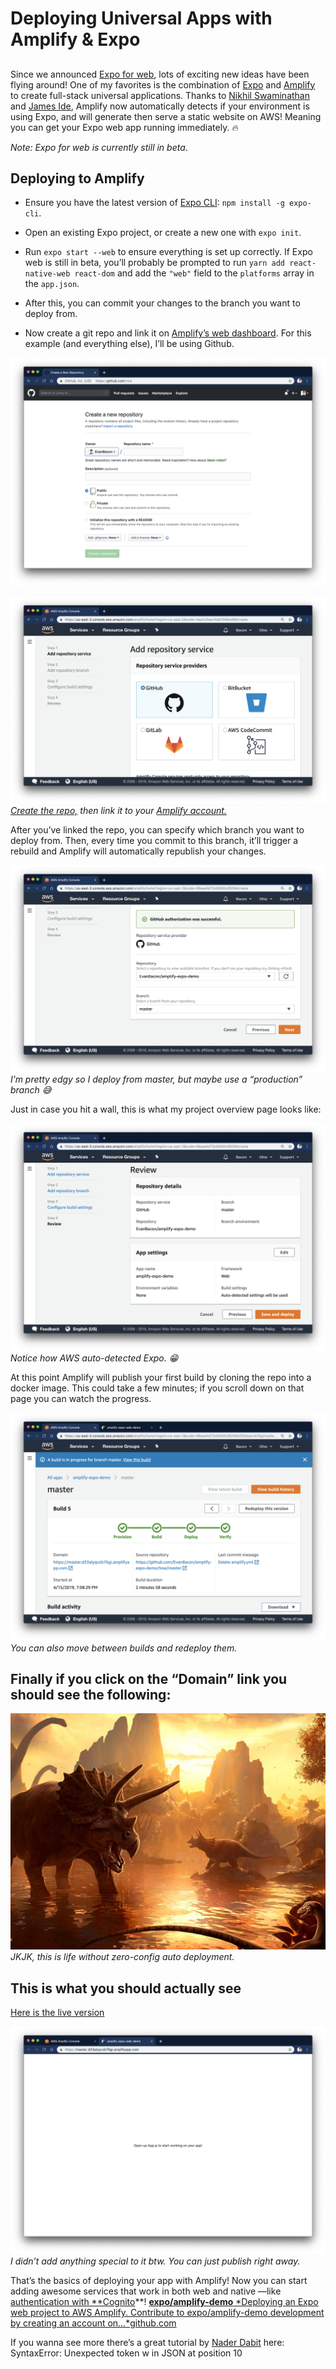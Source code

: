
# Deploying Universal Apps with Amplify & Expo

## 

Since we announced [Expo for web](https://blog.expo.io/expo-cli-and-sdk-web-support-beta-d0c588221375), lots of exciting new ideas have been flying around! One of my favorites is the combination of [Expo](https://www.youtube.com/watch?v=IQI9aUlouMI) and [Amplify](https://aws-amplify.github.io/docs/) to create full-stack universal applications. Thanks to [Nikhil Swaminathan](https://twitter.com/TheSwaminator) and [James Ide](https://twitter.com/JI), Amplify now automatically detects if your environment is using Expo, and will generate then serve a static website on AWS! Meaning you can get your Expo web app running immediately. 🔥

*Note: Expo for web is currently still in beta*.

## **Deploying to Amplify**

* Ensure you have the latest version of [Expo CLI](https://github.com/expo/expo-cli): `npm install -g expo-cli`.

* Open an existing Expo project, or create a new one with `expo init`.

* Run `expo start --web` to ensure everything is set up correctly. If Expo web is still in beta, you’ll probably be prompted to run `yarn add react-native-web react-dom` and add the `"web"` field to the `platforms` array in the `app.json`.

* After this, you can commit your changes to the branch you want to deploy from.

* Now create a git repo and link it on [Amplify’s web dashboard](http://aws.amazon.com/amplify). For this example (and everything else), I’ll be using Github.

![](./images/1ATn_KEgCOXJiCXnh_EdV9A.png)

![[Create the repo,](https://github.com/new) then link it to your [Amplify account.](http://aws.amazon.com/amplify)](./images/1sCY4LOHnLXhsHZausOrK1w.png)*[Create the repo,](https://github.com/new) then link it to your [Amplify account.](http://aws.amazon.com/amplify)*

After you’ve linked the repo, you can specify which branch you want to deploy from. Then, every time you commit to this branch, it’ll trigger a rebuild and Amplify will automatically republish your changes.

![I’m pretty edgy so I deploy from master, but maybe use a “production” branch 😅](./images/1SeYgRQ5EyEGLLTqn_BMMyw.png)*I’m pretty edgy so I deploy from master, but maybe use a “production” branch 😅*

Just in case you hit a wall, this is what my project overview page looks like:

![Notice how AWS auto-detected Expo. 😁](./images/1kgSMlZxlL2G1phSwEmDh2g.png)*Notice how AWS auto-detected Expo. 😁*

At this point Amplify will publish your first build by cloning the repo into a docker image. This could take a few minutes; if you scroll down on that page you can watch the progress.

![You can also move between builds and redeploy them.](./images/1XA8_1vjcpwd14dcRddFKRg.png)*You can also move between builds and redeploy them.*

## **Finally if you click on the “Domain” link you should see the following:**

![JKJK, this is life without zero-config auto deployment.](./images/1zYevuaPQCEcgrrN_mBouJg.jpeg)*JKJK, this is life without zero-config auto deployment.*

## **This is what you should actually see**

[Here is the live version](https://master.d33alyqvzb76gi.amplifyapp.com/)

![I didn’t add anything special to it btw. You can just publish right away.](./images/11sYHIGSa_9qQtl3vT92EZA.png)*I didn’t add anything special to it btw. You can just publish right away.*

That’s the basics of deploying your app with Amplify! Now you can start adding awesome services that work in both web and native —like [authentication with **Cognito](https://github.com/dabit3/expo-user-authentication)**!
[**expo/amplify-demo**
*Deploying an Expo web project to AWS Amplify. Contribute to expo/amplify-demo development by creating an account on…*github.com](https://github.com/expo/amplify-demo)

If you wanna see more there’s a great tutorial by [Nader Dabit](https://twitter.com/dabit3) here:
SyntaxError: Unexpected token w in JSON at position 10
